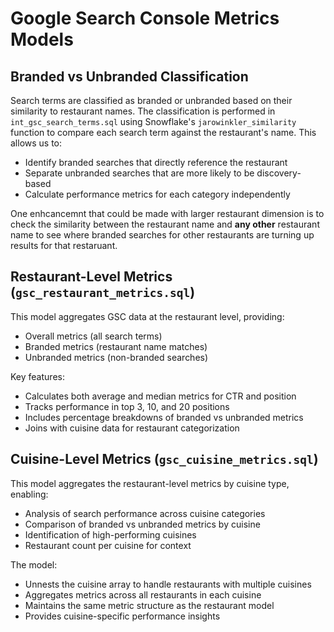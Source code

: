 # Google Search Console Metrics Models

## Branded vs Unbranded Classification

Search terms are classified as branded or unbranded based on their similarity to restaurant names. The classification is performed in `int_gsc_search_terms.sql` using Snowflake's `jarowinkler_similarity` function to compare each search term against the restaurant's name. This allows us to:

- Identify branded searches that directly reference the restaurant
- Separate unbranded searches that are more likely to be discovery-based
- Calculate performance metrics for each category independently

One enhcancemnt that could be made with larger restaurant dimension is to check the similarity between the restaurant name and __any other__ restaurant name to see where branded searches for other restaurants are turning up results for that restaruant.

## Restaurant-Level Metrics (`gsc_restaurant_metrics.sql`)

This model aggregates GSC data at the restaurant level, providing:

- Overall metrics (all search terms)
- Branded metrics (restaurant name matches)
- Unbranded metrics (non-branded searches)

Key features:
- Calculates both average and median metrics for CTR and position
- Tracks performance in top 3, 10, and 20 positions
- Includes percentage breakdowns of branded vs unbranded metrics
- Joins with cuisine data for restaurant categorization

## Cuisine-Level Metrics (`gsc_cuisine_metrics.sql`)

This model aggregates the restaurant-level metrics by cuisine type, enabling:

- Analysis of search performance across cuisine categories
- Comparison of branded vs unbranded metrics by cuisine
- Identification of high-performing cuisines
- Restaurant count per cuisine for context

The model:
- Unnests the cuisine array to handle restaurants with multiple cuisines
- Aggregates metrics across all restaurants in each cuisine
- Maintains the same metric structure as the restaurant model
- Provides cuisine-specific performance insights 